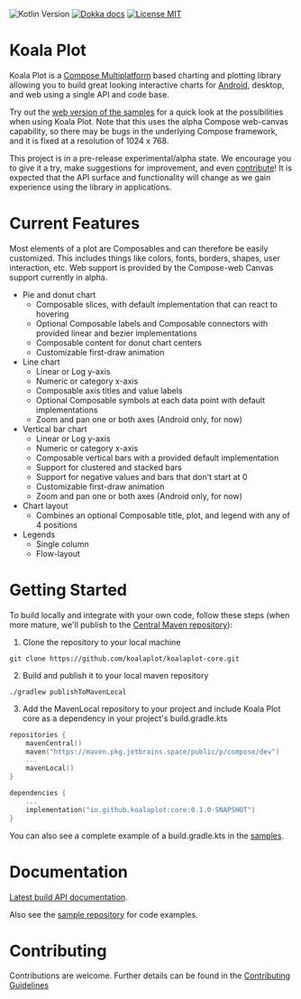 ![Kotlin Version](https://img.shields.io/badge/Kotlin-1.7.0-orange)
[![Dokka docs](https://img.shields.io/badge/docs-dokka-278ec7)](http://KoalaPlot.github.io/koalaplot-core)
[![License MIT](https://img.shields.io/badge/license-MIT-278ec7.svg)](https://github.com/KoalaPlot/koalaplot-core/tree/main/LICENSE.txt)

# Koala Plot

Koala Plot is a [Compose Multiplatform](https://www.jetbrains.com/lp/compose-mpp/) based charting and plotting library
allowing you to build great looking interactive charts for
[Android](https://developer.android.com/jetpack/compose), desktop, and web using a single API and code base.

Try out the [web version of the samples](https://koalaplot.github.io/koalaplot-samples/index.html) for a quick look at
the possibilities when using Koala Plot. Note that this uses the alpha Compose web-canvas capability, so there may be
bugs in the underlying Compose framework, and it is fixed at a resolution of 1024 x 768.

This project is in a pre-release experimental/alpha state. We encourage you to give it a try, make suggestions for
improvement, and even [contribute](https://github.com/KoalaPlot/koalaplot-core/blob/main/CONTIBUTING.md)! It is expected
that the API surface and functionality will change as we gain experience using the library in applications.

# Current Features

Most elements of a plot are Composables and can therefore be easily customized. This includes things like colors, fonts,
borders, shapes, user interaction, etc. Web support is provided by the Compose-web Canvas support currently in alpha.
 
* Pie and donut chart
    * Composable slices, with default implementation that can react to hovering
    * Optional Composable labels and Composable connectors with provided linear and bezier implementations
    * Composable content for donut chart centers
    * Customizable first-draw animation
* Line chart
    * Linear or Log y-axis
    * Numeric or category x-axis
    * Composable axis titles and value labels
    * Optional Composable symbols at each data point with default implementations
    * Zoom and pan one or both axes (Android only, for now)
* Vertical bar chart
    * Linear or Log y-axis
    * Numeric or category x-axis
    * Composable vertical bars with a provided default implementation
    * Support for clustered and stacked bars
    * Support for negative values and bars that don't start at 0
    * Customizable first-draw animation
    * Zoom and pan one or both axes (Android only, for now)
* Chart layout
    * Combines an optional Composable title, plot, and legend with any of 4 positions
* Legends
    * Single column
    * Flow-layout

# Getting Started

To build locally and integrate with your own code, follow these steps (when more mature, we'll publish to
the [Central Maven repository](https://search.maven.org/)):

1. Clone the repository to your local machine

```shell
git clone https://github.com/koalaplot/koalaplot-core.git
```

2. Build and publish it to your local maven repository

```shell
./gradlew publishToMavenLocal
```

3. Add the MavenLocal repository to your project and include Koala Plot core as a dependency in your project's
   build.gradle.kts

```kotlin
repositories {
    mavenCentral()
    maven("https://maven.pkg.jetbrains.space/public/p/compose/dev")
    ...
    mavenLocal()
}
```

```kotlin
dependencies {
    ...
    implementation("io.github.koalaplot:core:0.1.0-SNAPSHOT")
}
```

You can also see a complete example of a build.gradle.kts in
the [samples](https://koalaplot.github.io/koalaplot-samples).

# Documentation

[Latest build API documentation](https://koalaplot.github.io/koalaplot-core/api/0.1.0-SNAPSHOT).

Also see the [sample repository](https://github.com/KoalaPlot/koalaplot-samples) for code examples.

# Contributing

Contributions are welcome. Further details can be found in the
[Contributing Guidelines](https://github.com/KoalaPlot/koalaplot-core/blob/main/CONTRIBUTING.md)


